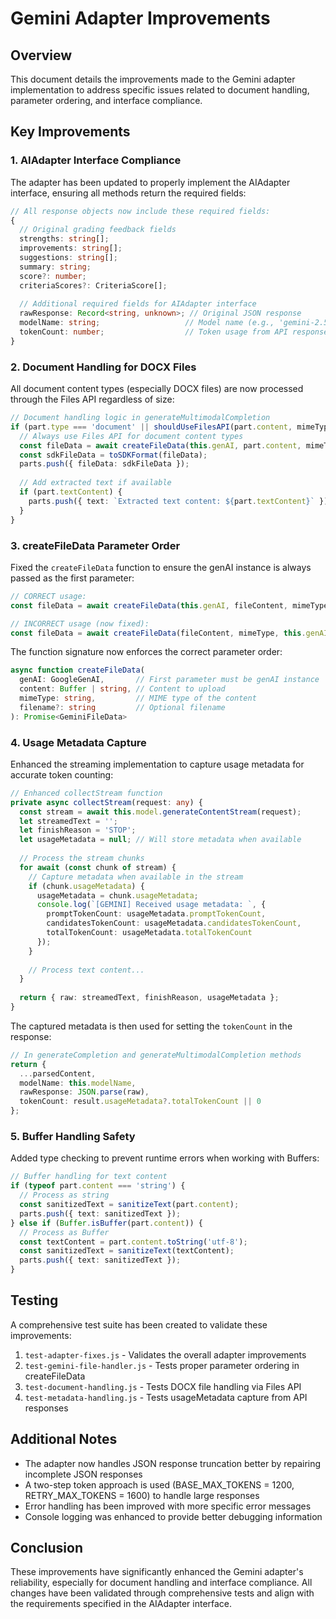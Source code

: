 # Gemini Adapter Improvements

## Overview

This document details the improvements made to the Gemini adapter implementation to address specific issues related to document handling, parameter ordering, and interface compliance.

## Key Improvements

### 1. AIAdapter Interface Compliance

The adapter has been updated to properly implement the AIAdapter interface, ensuring all methods return the required fields:

```typescript
// All response objects now include these required fields:
{
  // Original grading feedback fields
  strengths: string[];
  improvements: string[];
  suggestions: string[];
  summary: string;
  score?: number;
  criteriaScores?: CriteriaScore[];
  
  // Additional required fields for AIAdapter interface
  rawResponse: Record<string, unknown>; // Original JSON response
  modelName: string;                   // Model name (e.g., 'gemini-2.5-flash-preview-04-17')
  tokenCount: number;                  // Token usage from API response
}
```

### 2. Document Handling for DOCX Files

All document content types (especially DOCX files) are now processed through the Files API regardless of size:

```typescript
// Document handling logic in generateMultimodalCompletion
if (part.type === 'document' || shouldUseFilesAPI(part.content, mimeType)) {
  // Always use Files API for document content types
  const fileData = await createFileData(this.genAI, part.content, mimeType);
  const sdkFileData = toSDKFormat(fileData);
  parts.push({ fileData: sdkFileData });
  
  // Add extracted text if available
  if (part.textContent) {
    parts.push({ text: `Extracted text content: ${part.textContent}` });
  }
}
```

### 3. createFileData Parameter Order

Fixed the `createFileData` function to ensure the genAI instance is always passed as the first parameter:

```typescript
// CORRECT usage:
const fileData = await createFileData(this.genAI, fileContent, mimeType, filename);

// INCORRECT usage (now fixed):
const fileData = await createFileData(fileContent, mimeType, this.genAI); 
```

The function signature now enforces the correct parameter order:

```typescript
async function createFileData(
  genAI: GoogleGenAI,       // First parameter must be genAI instance
  content: Buffer | string, // Content to upload
  mimeType: string,         // MIME type of the content
  filename?: string         // Optional filename
): Promise<GeminiFileData>
```

### 4. Usage Metadata Capture

Enhanced the streaming implementation to capture usage metadata for accurate token counting:

```typescript
// Enhanced collectStream function
private async collectStream(request: any) {
  const stream = await this.model.generateContentStream(request);
  let streamedText = '';
  let finishReason = 'STOP';
  let usageMetadata = null; // Will store metadata when available
  
  // Process the stream chunks
  for await (const chunk of stream) {
    // Capture metadata when available in the stream
    if (chunk.usageMetadata) {
      usageMetadata = chunk.usageMetadata;
      console.log(`[GEMINI] Received usage metadata: `, {
        promptTokenCount: usageMetadata.promptTokenCount,
        candidatesTokenCount: usageMetadata.candidatesTokenCount, 
        totalTokenCount: usageMetadata.totalTokenCount
      });
    }
    
    // Process text content...
  }
  
  return { raw: streamedText, finishReason, usageMetadata };
}
```

The captured metadata is then used for setting the `tokenCount` in the response:

```typescript
// In generateCompletion and generateMultimodalCompletion methods
return {
  ...parsedContent,
  modelName: this.modelName,
  rawResponse: JSON.parse(raw),
  tokenCount: result.usageMetadata?.totalTokenCount || 0
};
```

### 5. Buffer Handling Safety

Added type checking to prevent runtime errors when working with Buffers:

```typescript
// Buffer handling for text content
if (typeof part.content === 'string') {
  // Process as string
  const sanitizedText = sanitizeText(part.content);
  parts.push({ text: sanitizedText });
} else if (Buffer.isBuffer(part.content)) {
  // Process as Buffer
  const textContent = part.content.toString('utf-8');
  const sanitizedText = sanitizeText(textContent);
  parts.push({ text: sanitizedText });
}
```

## Testing

A comprehensive test suite has been created to validate these improvements:

1. `test-adapter-fixes.js` - Validates the overall adapter improvements
2. `test-gemini-file-handler.js` - Tests proper parameter ordering in createFileData
3. `test-document-handling.js` - Tests DOCX file handling via Files API
4. `test-metadata-handling.js` - Tests usageMetadata capture from API responses

## Additional Notes

- The adapter now handles JSON response truncation better by repairing incomplete JSON responses
- A two-step token approach is used (BASE_MAX_TOKENS = 1200, RETRY_MAX_TOKENS = 1600) to handle large responses
- Error handling has been improved with more specific error messages
- Console logging was enhanced to provide better debugging information

## Conclusion

These improvements have significantly enhanced the Gemini adapter's reliability, especially for document handling and interface compliance. All changes have been validated through comprehensive tests and align with the requirements specified in the AIAdapter interface.